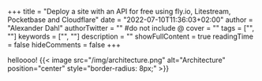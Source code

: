 +++
title = "Deploy a site with an API for free using fly.io, Litestream, Pocketbase and Cloudflare"
date = "2022-07-10T11:36:03+02:00"
author = "Alexander Dahl"
authorTwitter = "" #do not include @
cover = ""
tags = ["", ""]
keywords = ["", ""]
description = ""
showFullContent = true
readingTime = false
hideComments = false
+++

helloooo!
{{< image src="/img/architecture.png" alt="Architecture" position="center" style="border-radius: 8px;" >}}
